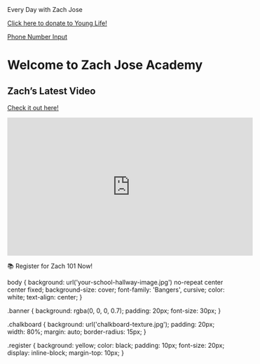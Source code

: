 <link rel="icon" type="image/x-icon" href="/favicon.ico">
Every Day with Zach Jose


<a href="https://giving.younglife.org/s/?GiftType=Staff&Name=ZachJose&Sponsoring=Zach%20Jose&AppealCodeId=70141000000tvBDAAY&BypassDesignationPage=false&MissionUnitId=a2s410000002wa2AAA&MissionUnitName=Greater%20Roseville%2FAntelope&ClassCodeId=a2j41000000Nj93AAC&ClassCodeName=Operating&StaffId=0034100002PWJ3WAAX&StaffName=Zachariah%20Jose">Click here to donate to Young Life!</a>

[Phone Number Input](/phone-input.html)

<!DOCTYPE html>
<html lang="en">
<head>
  <meta charset="UTF-8">
  <meta name="viewport" content="width=device-width, initial-scale=1.0">
  <title>Every Day with Zach Jose</title>
  <link rel="stylesheet" href="styles.css">
  <link rel="preconnect" href="https://fonts.googleapis.com">
  <link href="https://fonts.googleapis.com/css2?family=Bangers&display=swap" rel="stylesheet">
</head>
<body>

  <div class="banner">
    <h1>Welcome to Zach Jose Academy</h1>
  </div>

  <div class="chalkboard">
    <h2>Zach’s Latest Video</h2>
    <p><a href="#">Check it out here!</a></p>
    <iframe width="560" height="315" src="https://www.youtube.com/embed/YOUR_VIDEO_ID" frameborder="0" allowfullscreen></iframe>
  </div>

  <div class="register">
    <p>📚 Register for Zach 101 Now!</p>
  </div>

</body>
</html>

body {
  background: url('your-school-hallway-image.jpg') no-repeat center center fixed;
  background-size: cover;
  font-family: 'Bangers', cursive;
  color: white;
  text-align: center;
}

.banner {
  background: rgba(0, 0, 0, 0.7);
  padding: 20px;
  font-size: 30px;
}

.chalkboard {
  background: url('chalkboard-texture.jpg');
  padding: 20px;
  width: 80%;
  margin: auto;
  border-radius: 15px;
}

.register {
  background: yellow;
  color: black;
  padding: 10px;
  font-size: 20px;
  display: inline-block;
  margin-top: 10px;
}
